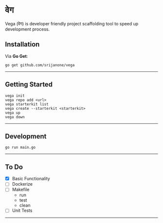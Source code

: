 # वेग

Vega (वेग) is developer friendly project scaffolding tool to speed up development process.


## Installation

Via **Go Get**:

```
go get github.com/srijanone/vega
```
---

## Getting Started

```console
vega init
vega repo add <url>
vega starterkit list
vega create --starterkit <starterkit>
vega up
vega down
```
---

## Development

`go run main.go`

---

## To Do

- [x] Basic Functionality
- [ ] Dockerize
- [ ] Makefile
  - run
  - test
  - clean
- [ ] Unit Tests

---

```



```
